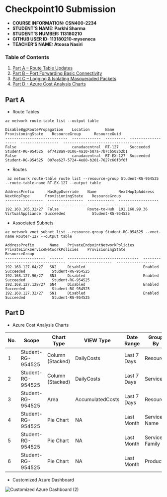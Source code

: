 # Checkpoint10 Submission

- **COURSE INFORMATION: CSN400-2234**
- **STUDENT’S NAME: Parkhi Sharma**
- **STUDENT'S NUMBER: 113180210**
- **GITHUB USER ID: 113180210-myseneca**
- **TEACHER’S NAME: Atoosa Nasiri**

### Table of Contents

1. [Part A – Route Table Updates](#part-a)
2. [Part B – Port Forwarding Basic Connectivity](#part-b)
3. [Part C – Logging & Isolating Masqueraded Packets](#part-c)
4. [Part D - Azure Cost Analysis Charts](#part-d)

## Part A

- Route Tables
```
az network route-table list --output table 
```
```
DisableBgpRoutePropagation    Location       Name       ProvisioningState    ResourceGroup      ResourceGuid
----------------------------  -------------  ---------  -------------------  -----------------  ------------------------------------
False                         canadacentral  RT-127     Succeeded            Student-RG-954525  ef7428a9-0106-4a10-b87a-7b7cb502b2b1
False                         canadacentral  RT-EX-127  Succeeded            Student-RG-954525  007ee627-5724-4e88-b201-7627c60f3f6f
```

- Routes
```
 az network route-table route list --resource-group Student-RG-954525 --route-table-name RT-EX-127 --output table 
```
```
AddressPrefix      HasBgpOverride    Name          NextHopIpAddress    NextHopType       ProvisioningState    ResourceGroup
-----------------  ----------------  ------------  ------------------  ----------------  -------------------  -----------------
192.168.105.32/27  False             Route-to-Hub  192.168.99.36       VirtualAppliance  Succeeded            Student-RG-954525
```

- Associated Subnets
```
az network vnet subnet list --resource-group Student-RG-954525 --vnet-name Router-127 --output table
```
```
AddressPrefix       Name    PrivateEndpointNetworkPolicies    PrivateLinkServiceNetworkPolicies    ProvisioningState    ResourceGroup
------------------  ------  --------------------------------  -----------------------------------  -------------------  -----------------
192.168.127.64/27   SN2     Disabled                          Enabled                              Succeeded            Student-RG-954525
192.168.127.96/27   SN3     Disabled                          Enabled                              Succeeded            Student-RG-954525
192.168.127.128/27  SN4     Disabled                          Enabled                              Succeeded            Student-RG-954525
192.168.127.32/27   SN1     Disabled                          Enabled                              Succeeded            Student-RG-954525
```

## Part D

- Azure Cost Analysis Charts

| No. | Scope | Chart Type | VIEW Type |  Date Range | Group By | Granularity| Example |
|-|-|-|-|-|-|-|-|
|1|Student-RG-954525| Column (Stacked) | DailyCosts | Last 7 Days | Resource | Daily | ![daily-cost-barchar](https://github.com/113180210-myseneca/CSN400-Capstone/assets/133024891/bfd21cc7-c04a-48a2-8841-1eea70213ed4)
|2|Student-RG-954525| Column (Stacked) | DailyCosts | Last 7 Days | Service | Daily | ![daily-cost-service-barchart](https://github.com/113180210-myseneca/CSN400-Capstone/assets/133024891/569747d3-7ca0-4bd8-820d-333fdfc5534a)
|3|Student-RG-954525| Area| AccumulatedCosts | Last 7 Days | Resource | Accumulated | ![accumulated-resource-barchart](https://github.com/113180210-myseneca/CSN400-Capstone/assets/133024891/d1189ae1-d04e-4a5c-9f2e-8ba7237889dc)
|4|Student-RG-954525| Pie Chart | NA | Last Month | Service Name | NA | ![service-name-piechart (2)](https://github.com/113180210-myseneca/CSN400-Capstone/assets/133024891/121d57a1-52bb-404e-b0e6-e5f0c7291da6)
|5|Student-RG-954525| Pie Chart | NA | Last Month | Service Family | NA | ![service-family-piechart (2)](https://github.com/113180210-myseneca/CSN400-Capstone/assets/133024891/78b43fe5-e73f-45ba-9118-316f5bba60f4)
|6|Student-RG-954525| Pie Chart | NA | Last Month | Product | NA | ![product-piechart (2)](https://github.com/113180210-myseneca/CSN400-Capstone/assets/133024891/93fdbe5b-cf92-4ea6-b3d9-24f9f6eae211)

- Customized Azure Dashboard

![Customized Azure Dashboard (2)](https://github.com/113180210-myseneca/CSN400-Capstone/assets/133024891/b28fda05-00d6-4107-844d-f1033a46f8d2)